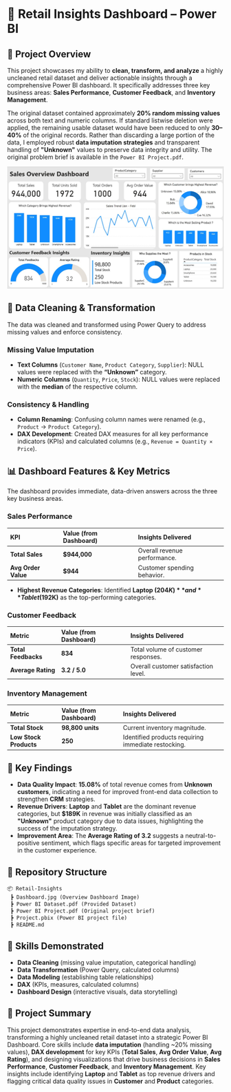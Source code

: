 # 🛒 Retail Insights Dashboard – Power BI

## 📌 Project Overview

This project showcases my ability to **clean, transform, and analyze** a highly uncleaned retail dataset and deliver actionable insights through a comprehensive Power BI dashboard. It specifically addresses three key business areas: **Sales Performance**, **Customer Feedback**, and **Inventory Management**.

The original dataset contained approximately **20% random missing values** across both text and numeric columns. If standard listwise deletion were applied, the remaining usable dataset would have been reduced to only **30–40%** of the original records. Rather than discarding a large portion of the data, I employed robust **data imputation strategies** and transparent handling of **"Unknown"** values to preserve data integrity and utility. The original problem brief is available in the `Power BI Project.pdf`.

![Retail Insights Dashboard Overview](Dashboard.jpg)

## 🧹 Data Cleaning & Transformation

The data was cleaned and transformed using Power Query to address missing values and enforce consistency.

### Missing Value Imputation

- **Text Columns** (`Customer Name`, `Product Category`, `Supplier`): NULL values were replaced with the **“Unknown”** category.
- **Numeric Columns** (`Quantity`, `Price`, `Stock`): NULL values were replaced with the **median** of the respective column.

### Consistency & Handling

- **Column Renaming**: Confusing column names were renamed (e.g., `Product` → `Product Category`).
- **DAX Development**: Created DAX measures for all key performance indicators (KPIs) and calculated columns (e.g., `Revenue = Quantity × Price`).

## 📊 Dashboard Features & Key Metrics

The dashboard provides immediate, data-driven answers across the three key business areas.

### Sales Performance

| KPI                 | Value (from Dashboard) | Insights Delivered           |
| :------------------ | :--------------------- | :--------------------------- |
| **Total Sales**     | **$944,000**           | Overall revenue performance. |
| **Avg Order Value** | **$944**               | Customer spending behavior.  |

- **Highest Revenue Categories**: Identified **Laptop ($204K)** and **Tablet ($192K)** as the top-performing categories.

### Customer Feedback

| Metric              | Value (from Dashboard) | Insights Delivered                   |
| :------------------ | :--------------------- | :----------------------------------- |
| **Total Feedbacks** | **834**                | Total volume of customer responses.  |
| **Average Rating**  | **3.2 / 5.0**          | Overall customer satisfaction level. |

### Inventory Management

| Metric                 | Value (from Dashboard) | Insights Delivered                                  |
| :--------------------- | :--------------------- | :-------------------------------------------------- |
| **Total Stock**        | **98,800 units**       | Current inventory magnitude.                        |
| **Low Stock Products** | **250**                | Identified products requiring immediate restocking. |

## 🔑 Key Findings

- **Data Quality Impact**: **15.08%** of total revenue comes from **Unknown customers**, indicating a need for improved front-end data collection to strengthen **CRM** strategies.
- **Revenue Drivers**: **Laptop** and **Tablet** are the dominant revenue categories, but **$189K** in revenue was initially classified as an **"Unknown"** product category due to data issues, highlighting the success of the imputation strategy.
- **Improvement Area**: The **Average Rating of 3.2** suggests a neutral-to-positive sentiment, which flags specific areas for targeted improvement in the customer experience.

## 📁 Repository Structure

```text
📦 Retail-Insights
 ┣ Dashboard.jpg (Overview Dashboard Image)
 ┣ Power BI Dataset.pdf (Provided Dataset)
 ┣ Power BI Project.pdf (Original project brief)
 ┣ Project.pbix (Power BI project file)
 ┣ README.md
```

## 🚀 Skills Demonstrated

- **Data Cleaning** (missing value imputation, categorical handling)
- **Data Transformation** (Power Query, calculated columns)
- **Data Modeling** (establishing table relationships)
- **DAX** (KPIs, measures, calculated columns)
- **Dashboard Design** (interactive visuals, data storytelling)

## 📌 Project Summary

This project demonstrates expertise in end-to-end data analysis, transforming a highly uncleaned retail dataset into a strategic Power BI Dashboard. Core skills include **data imputation** (handling ~20% missing values), **DAX development** for key KPIs (**Total Sales**, **Avg Order Value**, **Avg Rating**), and designing visualizations that drive business decisions in **Sales Performance**, **Customer Feedback**, and **Inventory Management**. Key insights include identifying **Laptop** and **Tablet** as top revenue drivers and flagging critical data quality issues in **Customer** and **Product** categories.
